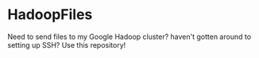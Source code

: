 # HadoopFiles
Need to send files to my Google Hadoop cluster? haven't gotten around to setting up SSH? Use this repository!
